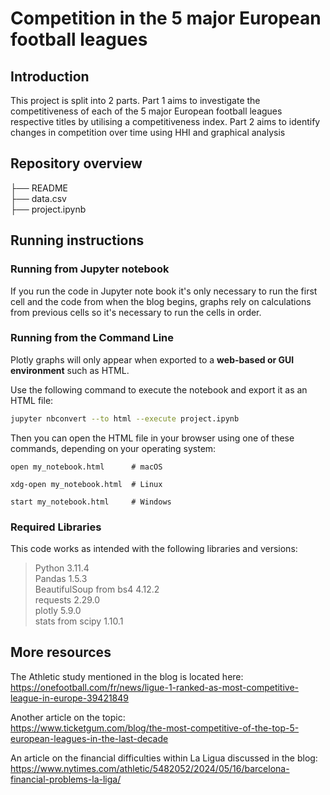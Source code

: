 # Competition in the 5 major European football leagues

## Introduction
This project is split into 2 parts. Part 1 aims to investigate the competitiveness of each of the 5 major European football leagues respective titles by utilising a competitiveness index. Part 2 aims to identify changes in competition over time using HHI and graphical analysis

## Repository overview

├── README\
├── data.csv\
├── project.ipynb

## Running instructions

### Running from Jupyter notebook

If you run the code in Jupyter note book it's only necessary to run the first cell and the code from when the blog begins, graphs rely on calculations from previous cells so it's necessary to run the cells in order. 


### Running from the Command Line

Plotly graphs will only appear when exported to a **web-based or GUI environment** such as HTML.

Use the following command to execute the notebook and export it as an HTML file:

```bash
jupyter nbconvert --to html --execute project.ipynb
```

Then you can open the HTML file in your browser using one of these commands, depending on your operating system:
```
open my_notebook.html      # macOS
```
```
xdg-open my_notebook.html  # Linux
```
```
start my_notebook.html     # Windows
```

### Required Libraries
This code works as intended with the following libraries and versions:

> Python 3.11.4\
> Pandas 1.5.3\
> BeautifulSoup from bs4 4.12.2\
> requests 2.29.0\
> plotly 5.9.0\
> stats from scipy 1.10.1

## More resources
The Athletic study mentioned in the blog is located here:\
https://onefootball.com/fr/news/ligue-1-ranked-as-most-competitive-league-in-europe-39421849

Another article on the topic:\
https://www.ticketgum.com/blog/the-most-competitive-of-the-top-5-european-leagues-in-the-last-decade

An article on the financial difficulties within La Ligua discussed in the blog:\
https://www.nytimes.com/athletic/5482052/2024/05/16/barcelona-financial-problems-la-liga/

